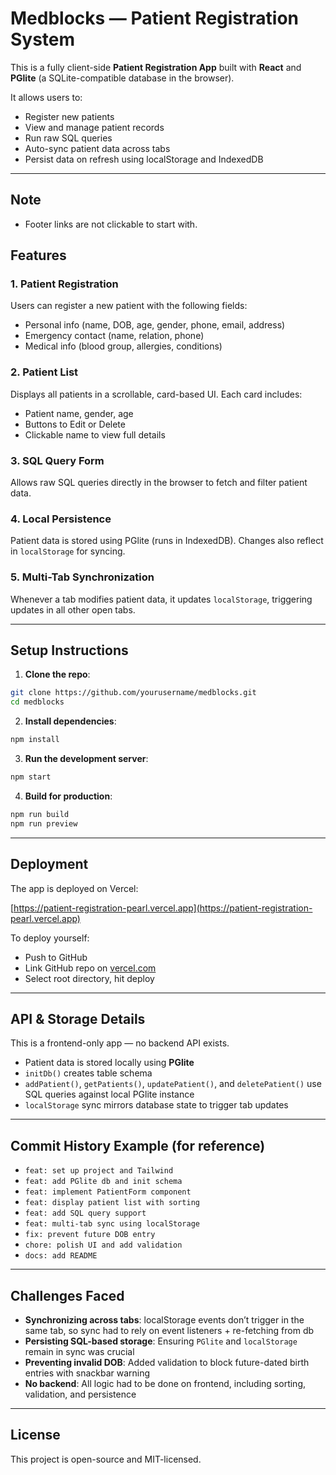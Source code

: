 
# Medblocks — Patient Registration System

This is a fully client-side **Patient Registration App** built with **React** and **PGlite** (a SQLite-compatible database in the browser).

It allows users to:

- Register new patients
- View and manage patient records
- Run raw SQL queries
- Auto-sync patient data across tabs
- Persist data on refresh using localStorage and IndexedDB

---

## Note
- Footer links are not clickable to start with.

## Features

### 1. Patient Registration
Users can register a new patient with the following fields:
- Personal info (name, DOB, age, gender, phone, email, address)
- Emergency contact (name, relation, phone)
- Medical info (blood group, allergies, conditions)

### 2. Patient List
Displays all patients in a scrollable, card-based UI. Each card includes:
- Patient name, gender, age
- Buttons to Edit or Delete
- Clickable name to view full details

### 3. SQL Query Form
Allows raw SQL queries directly in the browser to fetch and filter patient data.

### 4. Local Persistence
Patient data is stored using PGlite (runs in IndexedDB). Changes also reflect in `localStorage` for syncing.

### 5. Multi-Tab Synchronization
Whenever a tab modifies patient data, it updates `localStorage`, triggering updates in all other open tabs.

---

## Setup Instructions

1. **Clone the repo**:
```bash
git clone https://github.com/yourusername/medblocks.git
cd medblocks
```

2. **Install dependencies**:
```bash
npm install
```

3. **Run the development server**:
```bash
npm start
```

4. **Build for production**:
```bash
npm run build
npm run preview
```

---

## Deployment

The app is deployed on Vercel:

[https://patient-registration-pearl.vercel.app](https://patient-registration-pearl.vercel.app)

To deploy yourself:

- Push to GitHub
- Link GitHub repo on [vercel.com](https://vercel.com/)
- Select root directory, hit deploy

---

## API & Storage Details

This is a frontend-only app — no backend API exists.

- Patient data is stored locally using **PGlite**
- `initDb()` creates table schema
- `addPatient()`, `getPatients()`, `updatePatient()`, and `deletePatient()` use SQL queries against local PGlite instance
- `localStorage` sync mirrors database state to trigger tab updates

---

## Commit History Example (for reference)

- `feat: set up project and Tailwind`
- `feat: add PGlite db and init schema`
- `feat: implement PatientForm component`
- `feat: display patient list with sorting`
- `feat: add SQL query support`
- `feat: multi-tab sync using localStorage`
- `fix: prevent future DOB entry`
- `chore: polish UI and add validation`
- `docs: add README`

---

## Challenges Faced

- **Synchronizing across tabs**: localStorage events don’t trigger in the same tab, so sync had to rely on event listeners + re-fetching from db
- **Persisting SQL-based storage**: Ensuring `PGlite` and `localStorage` remain in sync was crucial
- **Preventing invalid DOB**: Added validation to block future-dated birth entries with snackbar warning
- **No backend**: All logic had to be done on frontend, including sorting, validation, and persistence

---

## License

This project is open-source and MIT-licensed.
